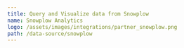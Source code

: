 ```yaml
---
title: Query and Visualize data from Snowplow
name: Snowplow Analytics
logo: /assets/images/integrations/partner_snowplow.png
path: /data-source/snowplow
---
```


